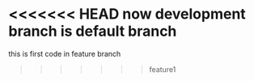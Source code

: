 <<<<<<< HEAD
now development branch is default branch 
=======
this is first code in feature branch 
>>>>>>> feature1

